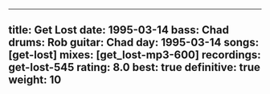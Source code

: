 
---
title: Get Lost
date: 1995-03-14
bass:	Chad
drums:	Rob
guitar:	Chad
day: 1995-03-14
songs: [get-lost]
mixes: [get_lost-mp3-600]
recordings: get-lost-545
rating: 8.0
best: true
definitive: true
weight: 10
---
